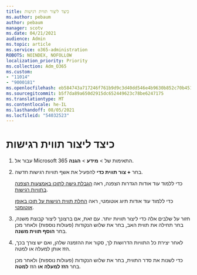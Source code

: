 ```yaml
---
title: כיצד ליצור תווית רגישות
ms.author: pebaum
author: pebaum
manager: scotv
ms.date: 04/21/2021
audience: Admin
ms.topic: article
ms.service: o365-administration
ROBOTS: NOINDEX, NOFOLLOW
localization_priority: Priority
ms.collection: Adm_O365
ms.custom:
- "11014"
- "9000181"
ms.openlocfilehash: eb584743a717246f761b9d9c3d40dd546e4b9630b852c70b45165edcc29e5859
ms.sourcegitcommit: b5f7da89a650d2915dc652449623c78be6247175
ms.translationtype: MT
ms.contentlocale: he-IL
ms.lasthandoff: 08/05/2021
ms.locfileid: "54032523"
---
```

# <a name="how-to-create-a-sensitivity-label"></a>כיצד ליצור תווית רגישות

1. עבור אל Microsoft 365 התאימות של > **מידע**  >  **הגנה**.

1. בחר **+ צור תווית כדי** להפעיל את אשף תוויות רגישות חדשה.

    כדי ללמוד עוד אודות הגדרות הצפנה, ראה [הגבלת גישה לתוכן באמצעות הצפנה בתוויות רגישות](https://go.microsoft.com/fwlink/?linkid=2106331).

    כדי ללמוד עוד אודות תיוג אוטומטי, ראה [החלת תווית רגישות על תוכן באופן אוטומטי](https://go.microsoft.com/fwlink/?linkid=2105837).

1. חזור על שלבים אלה כדי ליצור תוויות יותר. עם זאת, אם ברצונך ליצור קבוצת משנה, בחר תחילה את תווית האב, בחר את שלוש הנקודות (פעולות נוספות) ולאחר מכן בחר **הוסף תווית משנה**.

1. לאחר יצירת כל התוויות הדרושות לך, סקור את ההזמנה שלהן, ואם יש צורך בכך, הזז אותן למעלה או למטה. 
    
    כדי לשנות את סדר התווית, בחר את שלוש הנקודות (פעולות נוספות) ולאחר מכן בחר **הזז למעלה או** הזז **למטה**.
